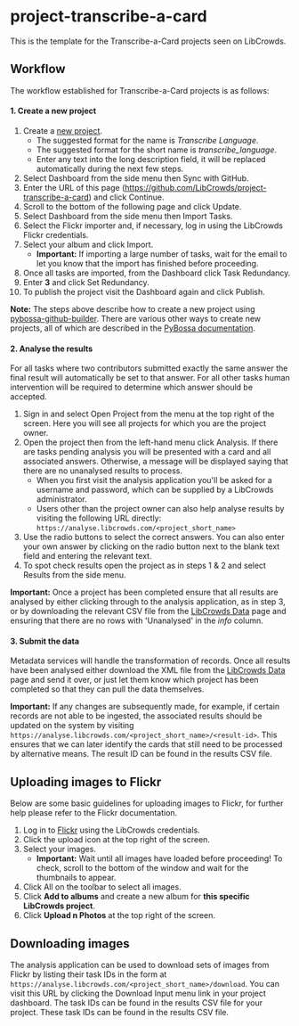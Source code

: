 # project-transcribe-a-card

This is the template for the Transcribe-a-Card projects seen on LibCrowds.


## Workflow

The workflow established for Transcribe-a-Card projects is as follows:

#### 1. Create a new project

1. Create a [new project](http://www.libcrowds.com/project/new).
    - The suggested format for the name is *Transcribe Language*.
    - The suggested format for the short name is *transcribe_language*.
    - Enter any text into the long description field, it will be replaced automatically during the next few steps.
2. Select Dashboard from the side menu then Sync with GitHub.
3. Enter the URL of this page (https://github.com/LibCrowds/project-transcribe-a-card) and click Continue.
4. Scroll to the bottom of the following page and click Update.
5. Select Dashboard from the side menu then Import Tasks.
6. Select the Flickr importer and, if necessary, log in using the LibCrowds Flickr credentials.
7. Select your album and click Import.
    - **Important:** If importing a large number of tasks, wait for the email to
    let you know that the import has finished before proceeding.
8. Once all tasks are imported, from the Dashboard click Task Redundancy.
9. Enter **3** and click Set Redundancy.
10. To publish the project visit the Dashboard again and click Publish.

**Note:** The steps above describe how to create a new project using
[pybossa-github-builder](https://github.com/alexandermendes/pybossa-github-builder).
There are various other ways to create new projects, all of which are
described in the [PyBossa documentation](http://docs.pybossa.com/en/latest/user/overview.html).


#### 2. Analyse the results

For all tasks where two contributors submitted exactly the same answer the
final result will automatically be set to that answer. For all other tasks human
intervention will be required to determine which answer should be accepted.

1. Sign in and select Open Project from the menu at the top right of the screen. Here
   you will see all projects for which you are the project owner.
2. Open the project then from the left-hand menu click Analysis. If there are tasks pending analysis you will
   be presented with a card and all associated answers. Otherwise, a message will be displayed
   saying that there are no unanalysed results to process.
    - When you first visit the analysis application you'll be asked for a username and password, which can
      be supplied by a LibCrowds administrator.
    - Users other than the project owner can also help analyse results by visiting the following URL directly: `https://analyse.libcrowds.com/<project_short_name>`
3. Use the radio buttons to select the correct answers. You can also enter your own answer by clicking on the
   radio button next to the blank text field and entering the relevant text.
4. To spot check results open the project as in steps 1 & 2 and select Results from the side menu.

**Important:** Once a project has been completed ensure that all results are analysed by either clicking through
to the analysis application, as in step 3, or by downloading the relevant CSV file from the [LibCrowds Data](https://www.libcrowds.com/data/) page
and ensuring that there are no rows with 'Unanalysed' in the *info* column.


#### 3. Submit the data

Metadata services will handle the transformation of records. Once all results have been analysed either download the XML file from the
[LibCrowds Data](http://www.libcrowds.com/data) page and send it over, or just let them know which project has been completed so that
they can pull the data themselves.

**Important:** If any changes are subsequently made, for example, if certain records are not able to be
ingested, the associated results should be updated on the system by visiting
`https://analyse.libcrowds.com/<project_short_name>/<result-id>`. This ensures that we can later
identify the cards that still need to be processed by alternative means. The result ID can be found
in the results CSV file.


## Uploading images to Flickr

Below are some basic guidelines for uploading images to Flickr, for further help
please refer to the Flickr documentation.

1. Log in to [Flickr](https://www.flickr.com) using the LibCrowds credentials.
2. Click the upload icon at the top right of the screen.
3. Select your images.
    - **Important:** Wait until all images have loaded before proceeding! To check,
    scroll to the bottom of the window and wait for the thumbnails to appear.
4. Click All on the toolbar to select all images.
5. Click **Add to albums** and create a new album for **this specific LibCrowds project**.
6. Click **Upload n Photos** at the top right of the screen.


## Downloading images

The analysis application can be used to download sets of images from Flickr by listing their
task IDs in the form at `https://analyse.libcrowds.com/<project_short_name>/download`. You can
visit this URL by clicking the Download Input menu link in your project dashboard. The
task IDs can be found in the results CSV file for your project. These task IDs can be found
in the results CSV file.
